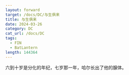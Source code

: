 ```yaml
---
layout: forward
target: /docs/DC/与生俱来
title: 与生俱来
date: 2024-03-26
category: DC
cat_url: /docs/DC
tags: 
  - FIN
  - BatLantern
length: 144364
---
```


六到十岁是分化的年纪，七岁那一年，哈尔长出了他的腺体。
